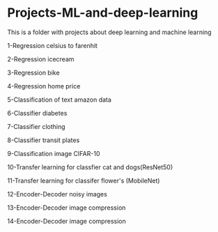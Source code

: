 # Projects-ML-and-deep-learning
This is a folder with projects about deep learning and machine learning

1-Regression celsius to farenhit

2-Regression icecream

3-Regression bike

4-Regression home price

5-Classification of text amazon data

6-Classifier diabetes

7-Classifier clothing

8-Classifier transit plates

9-Classification image CIFAR-10

10-Transfer learning for classfier cat and dogs(ResNet50)

11-Transfer learning for classifer flower's (MobileNet)

12-Encoder-Decoder noisy images

13-Encoder-Decoder image compression

14-Encoder-Decoder image compression
